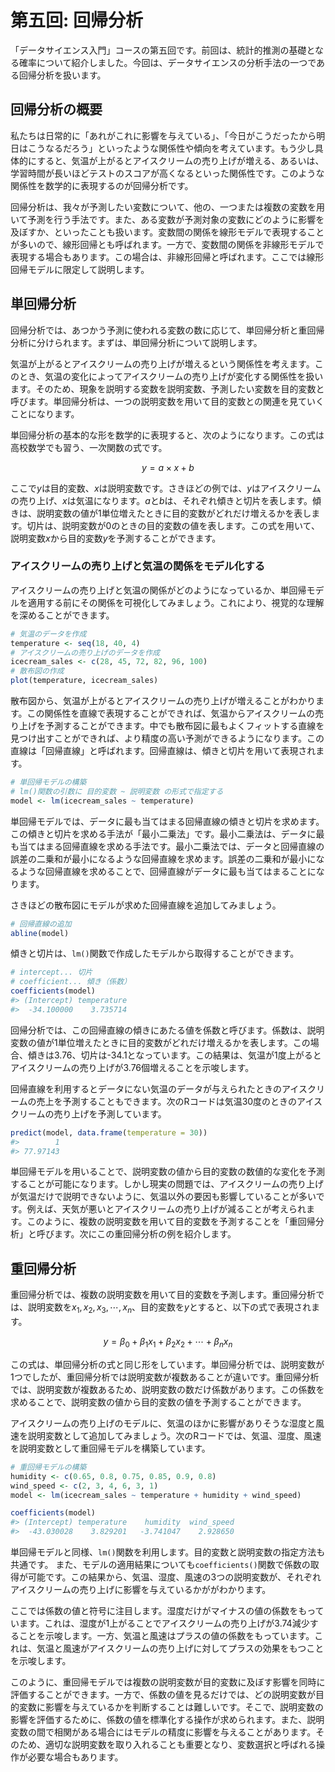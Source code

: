 第五回: 回帰分析
===============

「データサイエンス入門」コースの第五回です。前回は、統計的推測の基礎となる確率について紹介しました。今回は、データサイエンスの分析手法の一つである回帰分析を扱います。

## 回帰分析の概要

私たちは日常的に「あれがこれに影響を与えている」、「今日がこうだったから明日はこうなるだろう」といったような関係性や傾向を考えています。もう少し具体的にすると、気温が上がるとアイスクリームの売り上げが増える、あるいは、学習時間が長いほどテストのスコアが高くなるといった関係性です。このような関係性を数学的に表現するのが回帰分析です。

回帰分析は、我々が予測したい変数について、他の、一つまたは複数の変数を用いて予測を行う手法です。また、ある変数が予測対象の変数にどのように影響を及ぼすか、といったことも扱います。変数間の関係を線形モデルで表現することが多いので、線形回帰とも呼ばれます。一方で、変数間の関係を非線形モデルで表現する場合もあります。この場合は、非線形回帰と呼ばれます。ここでは線形回帰モデルに限定して説明します。

## 単回帰分析

回帰分析では、あつかう予測に使われる変数の数に応じて、単回帰分析と重回帰分析に分けられます。まずは、単回帰分析について説明します。

気温が上がるとアイスクリームの売り上げが増えるという関係性を考えます。このとき、気温の変化によってアイスクリームの売り上げが変化する関係性を扱います。そのため、現象を説明する変数を説明変数、予測したい変数を目的変数と呼びます。単回帰分析は、一つの説明変数を用いて目的変数との関連を見ていくことになります。

単回帰分析の基本的な形を数学的に表現すると、次のようになります。この式は高校数学でも習う、一次関数の式です。

$$
y = a \times x + b
$$

ここで$y$は目的変数、$x$は説明変数です。さきほどの例では、$y$はアイスクリームの売り上げ、$x$は気温になります。$a$と$b$は、それぞれ傾きと切片を表します。傾きは、説明変数の値が1単位増えたときに目的変数がどれだけ増えるかを表します。切片は、説明変数が0のときの目的変数の値を表します。この式を用いて、説明変数$x$から目的変数$y$を予測することができます。

<!-- 説明変数の値から目的変数の値を予測するということから「回帰」という名前がついています。 -->

### アイスクリームの売り上げと気温の関係をモデル化する

アイスクリームの売り上げと気温の関係がどのようになっているか、単回帰モデルを適用する前にその関係を可視化してみましょう。これにより、視覚的な理解を深めることができます。

```r
# 気温のデータを作成
temperature <- seq(18, 40, 4)
# アイスクリームの売り上げのデータを作成
icecream_sales <- c(28, 45, 72, 82, 96, 100)
# 散布図の作成
plot(temperature, icecream_sales)
```

散布図から、気温が上がるとアイスクリームの売り上げが増えることがわかります。この関係性を直線で表現することができれば、気温からアイスクリームの売り上げを予測することができます。中でも散布図に最もよくフィットする直線を見つけ出すことができれば、より精度の高い予測ができるようになります。この直線は「回帰直線」と呼ばれます。回帰直線は、傾きと切片を用いて表現されます。

```r
# 単回帰モデルの構築
# lm()関数の引数に 目的変数 ~ 説明変数 の形式で指定する
model <- lm(icecream_sales ~ temperature)
```

単回帰モデルでは、データに最も当てはまる回帰直線の傾きと切片を求めます。この傾きと切片を求める手法が「最小二乗法」です。最小二乗法は、データに最も当てはまる回帰直線を求める手法です。最小二乗法では、データと回帰直線の誤差の二乗和が最小になるような回帰直線を求めます。誤差の二乗和が最小になるような回帰直線を求めることで、回帰直線がデータに最も当てはまることになります。

さきほどの散布図にモデルが求めた回帰直線を追加してみましょう。

```r
# 回帰直線の追加
abline(model)
```

傾きと切片は、`lm()`関数で作成したモデルから取得することができます。

```r
# intercept... 切片
# coefficient... 傾き（係数）
coefficients(model)
#> (Intercept) temperature 
#>  -34.100000    3.735714 
```

回帰分析では、この回帰直線の傾きにあたる値を係数と呼びます。係数は、説明変数の値が1単位増えたときに目的変数がどれだけ増えるかを表します。この場合、傾きは3.76、切片は-34.1となっています。この結果は、気温が1度上がるとアイスクリームの売り上げが3.76個増えることを示唆します。

回帰直線を利用するとデータにない気温のデータが与えられたときのアイスクリームの売上を予測することもできます。次のRコードは気温30度のときのアイスクリームの売り上げを予測しています。

```r
predict(model, data.frame(temperature = 30))
#>        1 
#> 77.97143 
```

単回帰モデルを用いることで、説明変数の値から目的変数の数値的な変化を予測することが可能になります。しかし現実の問題では、アイスクリームの売り上げが気温だけで説明できないように、気温以外の要因も影響していることが多いです。例えば、天気が悪いとアイスクリームの売り上げが減ることが考えられます。このように、複数の説明変数を用いて目的変数を予測することを「重回帰分析」と呼びます。次にこの重回帰分析の例を紹介します。

## 重回帰分析

重回帰分析では、複数の説明変数を用いて目的変数を予測します。重回帰分析では、説明変数を$x_1, x_2, x_3, \cdots, x_n$、目的変数を$y$とすると、以下の式で表現されます。

$$
y = \beta_0 + \beta_1 x_1 + \beta_2 x_2 + \cdots + \beta_n x_n
$$

この式は、単回帰分析の式と同じ形をしています。単回帰分析では、説明変数が1つでしたが、重回帰分析では説明変数が複数あることが違いです。重回帰分析では、説明変数が複数あるため、説明変数の数だけ係数があります。この係数を求めることで、説明変数の値から目的変数の値を予測することができます。

アイスクリームの売り上げのモデルに、気温のほかに影響がありそうな湿度と風速を説明変数として追加してみましょう。次のRコードでは、気温、湿度、風速を説明変数として重回帰モデルを構築しています。

```r
# 重回帰モデルの構築
humidity <- c(0.65, 0.8, 0.75, 0.85, 0.9, 0.8)
wind_speed <- c(2, 3, 4, 6, 3, 1)
model <- lm(icecream_sales ~ temperature + humidity + wind_speed)

coefficients(model)
#> (Intercept) temperature    humidity  wind_speed 
#>  -43.030028    3.829201   -3.741047    2.928650
```

単回帰モデルと同様、`lm()`関数を利用します。目的変数と説明変数の指定方法も共通です。
また、モデルの適用結果についても`coefficients()`関数で係数の取得が可能です。この結果から、気温、湿度、風速の3つの説明変数が、それぞれアイスクリームの売り上げに影響を与えているかががわかります。

ここでは係数の値と符号に注目します。湿度だけがマイナスの値の係数をもっています。これは、湿度が1上がることでアイスクリームの売り上げが3.74減少することを示唆します。一方、気温と風速はプラスの値の係数をもっています。これは、気温と風速がアイスクリームの売り上げに対してプラスの効果をもつことを示唆します。

このように、重回帰モデルでは複数の説明変数が目的変数に及ぼす影響を同時に評価することができます。一方で、係数の値を見るだけでは、どの説明変数が目的変数に影響を与えているかを判断することは難しいです。そこで、説明変数の影響を評価するために、係数の値を標準化する操作が求められます。また、説明変数の間で相関がある場合にはモデルの精度に影響を与えることがあります。そのため、適切な説明変数を取り入れることも重要となり、変数選択と呼ばれる操作が必要な場合もあります。

